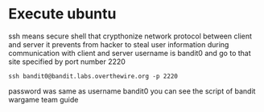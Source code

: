 # Execute ubuntu
ssh means secure shell that crypthonize network protocol between client and server
it prevents from hacker to steal user information during communication with client and server
username is bandit0 and go to that site specified by port number 2220

    ssh bandit0@bandit.labs.overthewire.org -p 2220

password was same as username bandit0
you can see the script of bandit wargame team guide
